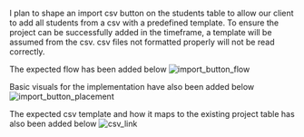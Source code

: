 


I plan to shape an import csv button on the students table to allow our client to add all students from a csv with a predefined template. To ensure the project can be successfully added in the timeframe, a template will be assumed from the csv. csv files not formatted properly will not be read correctly.

The expected flow has been added below
![import_button_flow](https://github.com/andre1048576/seg4105_playground/assets/55166043/80215dd9-5526-4217-be41-4c46d44a5f49)

Basic visuals for the implementation have also been added below
![import_button_placement](https://github.com/andre1048576/seg4105_playground/assets/55166043/559f6a32-86a1-4811-8942-35c7062e28f7)

The expected csv template and how it maps to the existing project table has also been added below
![csv_link](https://github.com/andre1048576/seg4105_playground/assets/55166043/d079ceaf-9cee-4438-a8f1-7c43772a2c94)
